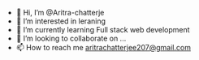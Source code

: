 - 👋 Hi, I’m @Aritra-chatterje
- 👀 I’m interested in leraning
- 🌱 I’m currently learning Full stack web development
- 💞️ I’m looking to collaborate on ...
- 📫 How to reach me aritrachatterjee207@gmail.com

<!---
Aritra-chatterje/Aritra-chatterje is a ✨ special ✨ repository because its `README.md` (this file) appears on your GitHub profile.
You can click the Preview link to take a look at your changes.
--->
